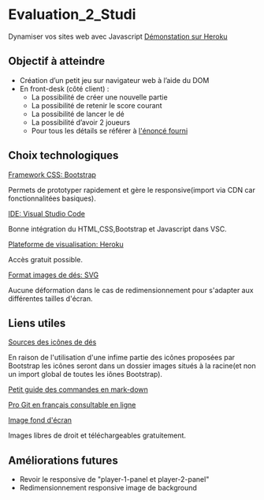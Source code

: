 # Evaluation_2_Studi
Dynamiser vos sites web avec Javascript
[Démonstation sur Heroku]()


## Objectif à atteindre
* Création d’un petit jeu sur navigateur web à l’aide du DOM
* En front-desk (côté client) :
  * La possibilité de créer une nouvelle partie
  * La possibilité de retenir le score courant
  * La possibilité de lancer le dé
  * La possibilité d’avoir 2 joueurs
  * Pour tous les détails se référer à [l'énoncé fourni](https://github.com/eboulme62980/Evaluation_2_STUDI/blob/main/Dynamiser%20vos%20sites%20web%20avec%20Javascript.pdf)

## Choix technologiques
[Framework CSS: Bootstrap](https://getbootstrap.com/)

Permets de prototyper rapidement et gère le responsive(import via CDN car fonctionnalitées basiques).

[IDE: Visual Studio Code](https://code.visualstudio.com/)

Bonne intégration du HTML,CSS,Bootstrap et Javascript dans VSC.

[Plateforme de visualisation: Heroku](https://www.heroku.com/)

Accès gratuit possible.

[Format images de dés: SVG](https://developer.mozilla.org/fr/docs/Web/SVG)

Aucune déformation dans le cas de redimensionnement pour s'adapter aux différentes tailles d'écran.


## Liens utiles
[Sources des icônes de dés](https://icons.getbootstrap.com/)

En raison de l'utilisation d'une infime partie des icônes proposées par Bootstrap les icônes seront dans un dossier images situés à la racine(et non un import global de toutes les iônes Bootstrap).

[Petit guide des commandes en mark-down](https://support.zendesk.com/hc/fr/articles/203691016-Formatage-de-texte-avec-Markdown)

[Pro Git en français consultable en ligne](https://git-scm.com/book/fr/v2)

[Image fond d'écran](https://pixabay.com/fr/photos/d%c3%a9-jeu-monochrome-lancer-les-d%c3%a9s-1502706/)

Images libres de droit et téléchargeables gratuitement.

## Améliorations futures
* Revoir le responsive de "player-1-panel et player-2-panel"
* Redimensionnement responsive image de background

